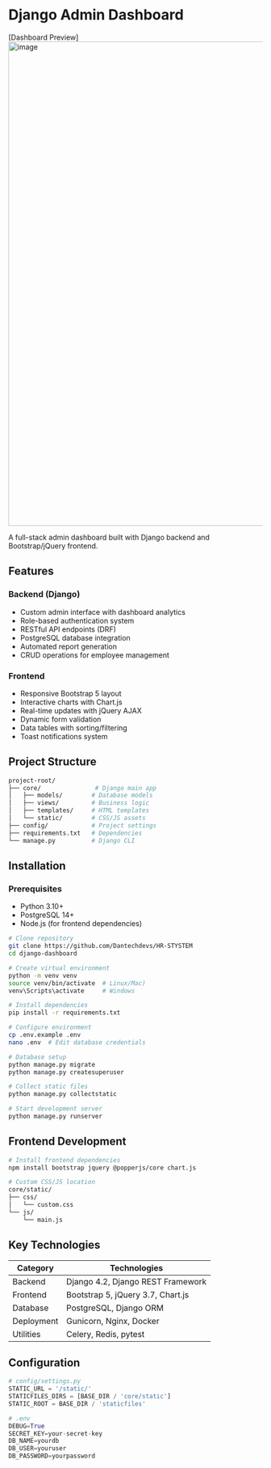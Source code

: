 # Django Admin Dashboard

[Dashboard Preview]<img width="958" alt="image" src="https://github.com/user-attachments/assets/3109f123-8d12-40ab-bb86-40a3579f3717" />


A full-stack admin dashboard built with Django backend and Bootstrap/jQuery frontend.

## Features

### Backend (Django)
- Custom admin interface with dashboard analytics
- Role-based authentication system
- RESTful API endpoints (DRF)
- PostgreSQL database integration
- Automated report generation
- CRUD operations for employee management

### Frontend
- Responsive Bootstrap 5 layout
- Interactive charts with Chart.js
- Real-time updates with jQuery AJAX
- Dynamic form validation
- Data tables with sorting/filtering
- Toast notifications system

## Project Structure
```bash
project-root/
├── core/               # Django main app
│   ├── models/        # Database models
│   ├── views/         # Business logic
│   ├── templates/     # HTML templates
│   └── static/        # CSS/JS assets
├── config/            # Project settings
├── requirements.txt   # Dependencies
└── manage.py          # Django CLI
```

## Installation

### Prerequisites
- Python 3.10+
- PostgreSQL 14+
- Node.js (for frontend dependencies)

```bash
# Clone repository
git clone https://github.com/Dantechdevs/HR-STYSTEM
cd django-dashboard

# Create virtual environment
python -m venv venv
source venv/bin/activate  # Linux/Mac)
venv\Scripts\activate     # Windows

# Install dependencies
pip install -r requirements.txt

# Configure environment
cp .env.example .env
nano .env  # Edit database credentials

# Database setup
python manage.py migrate
python manage.py createsuperuser

# Collect static files
python manage.py collectstatic

# Start development server
python manage.py runserver
```

## Frontend Development
```bash
# Install frontend dependencies
npm install bootstrap jquery @popperjs/core chart.js

# Custom CSS/JS location
core/static/
├── css/
│   └── custom.css
└── js/
    └── main.js
```


## Key Technologies
| Category       | Technologies                          |
|----------------|---------------------------------------|
| Backend        | Django 4.2, Django REST Framework     |
| Frontend       | Bootstrap 5, jQuery 3.7, Chart.js     |
| Database       | PostgreSQL, Django ORM                |
| Deployment     | Gunicorn, Nginx, Docker               |
| Utilities      | Celery, Redis, pytest                 |

## Configuration
```python
# config/settings.py
STATIC_URL = '/static/'
STATICFILES_DIRS = [BASE_DIR / 'core/static']
STATIC_ROOT = BASE_DIR / 'staticfiles'

# .env
DEBUG=True
SECRET_KEY=your-secret-key
DB_NAME=yourdb
DB_USER=youruser
DB_PASSWORD=yourpassword
```


